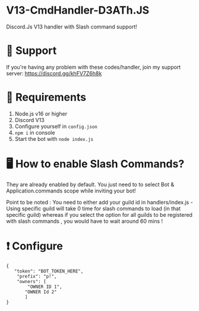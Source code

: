 # V13-CmdHandler-D3ATh.JS
Discord.Js V13 handler with Slash command support!

# 🎀 Support
If you're having any problem with these codes/handler, join my support server: https://discord.gg/khFV7Z6h8k

# 🚨 Requirements
1. Node.js v16 or higher
2. Discord V13
3. Configure yourself in `config.json`
4. `npm i` in console
5. Start the bot with `node index.js`

# 🖥️ How to enable Slash Commands?
They are already enabled by default. You just need to to select Bot & Application.commands scope while inviting your bot!

Point to be noted : You need to either add your guild id in handlers/index.js  - Using specific guild will take 0 time for slash commands to load (in that specific guild) whereas if you select the option for all guilds to be registered with slash commands , you would have to wait around 60 mins !

# ❗ Configure 
```
{
   "token": "BOT_TOKEN_HERE",
    "prefix": "p!",
    "owners": [
        "OWNER ID 1",
       "OWNER Id 2"
       ]
}        

```
